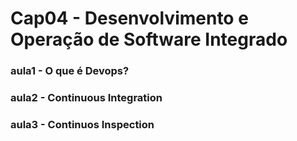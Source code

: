 # Cap04 - Desenvolvimento e Operação de Software Integrado

### aula1 - O que é Devops?
### aula2 - Continuous Integration
### aula3 -  Continuos Inspection